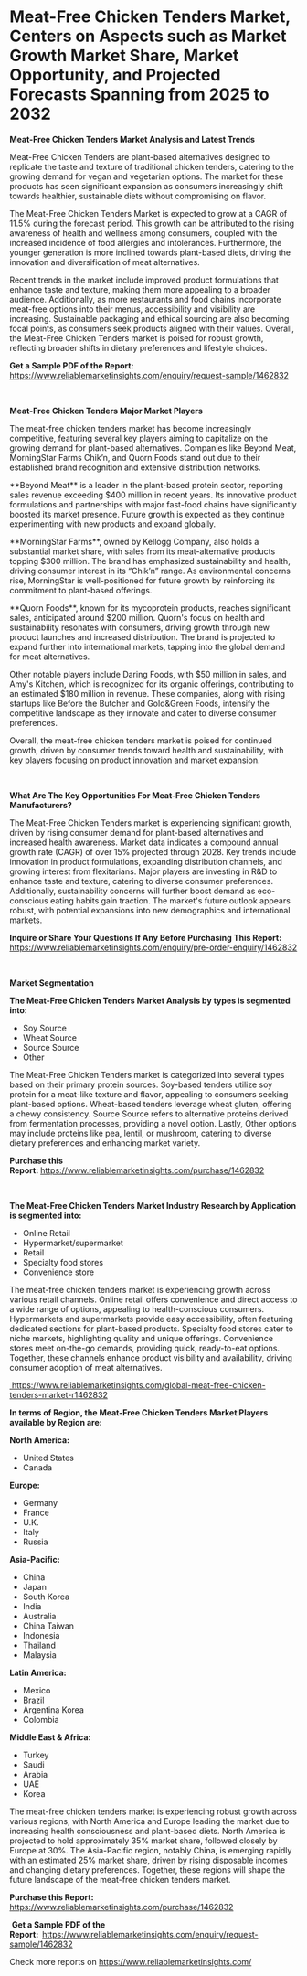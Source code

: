 <p><h1>Meat-Free Chicken Tenders Market, Centers on Aspects such as Market Growth Market Share, Market Opportunity, and Projected Forecasts Spanning from 2025 to 2032</h1></p><p><strong>Meat-Free Chicken Tenders Market Analysis and Latest Trends</strong></p>
<p><p>Meat-Free Chicken Tenders are plant-based alternatives designed to replicate the taste and texture of traditional chicken tenders, catering to the growing demand for vegan and vegetarian options. The market for these products has seen significant expansion as consumers increasingly shift towards healthier, sustainable diets without compromising on flavor. </p><p>The Meat-Free Chicken Tenders Market is expected to grow at a CAGR of 11.5% during the forecast period. This growth can be attributed to the rising awareness of health and wellness among consumers, coupled with the increased incidence of food allergies and intolerances. Furthermore, the younger generation is more inclined towards plant-based diets, driving the innovation and diversification of meat alternatives.</p><p>Recent trends in the market include improved product formulations that enhance taste and texture, making them more appealing to a broader audience. Additionally, as more restaurants and food chains incorporate meat-free options into their menus, accessibility and visibility are increasing. Sustainable packaging and ethical sourcing are also becoming focal points, as consumers seek products aligned with their values. Overall, the Meat-Free Chicken Tenders market is poised for robust growth, reflecting broader shifts in dietary preferences and lifestyle choices.</p></p>
<p><strong>Get a Sample PDF of the Report:&nbsp;</strong> <a href="https://www.reliablemarketinsights.com/enquiry/request-sample/1462832?utm_campaign=2183&utm_medium=2&utm_source=Github&utm_content=ia&utm_term=07042025&utm_id=meat-free-chicken-tenders">https://www.reliablemarketinsights.com/enquiry/request-sample/1462832</a></p>
<p>&nbsp;</p>
<p><strong>Meat-Free Chicken Tenders Major Market Players</strong></p>
<p><p>The meat-free chicken tenders market has become increasingly competitive, featuring several key players aiming to capitalize on the growing demand for plant-based alternatives. Companies like Beyond Meat, MorningStar Farms Chik’n, and Quorn Foods stand out due to their established brand recognition and extensive distribution networks.</p><p>**Beyond Meat** is a leader in the plant-based protein sector, reporting sales revenue exceeding $400 million in recent years. Its innovative product formulations and partnerships with major fast-food chains have significantly boosted its market presence. Future growth is expected as they continue experimenting with new products and expand globally.</p><p>**MorningStar Farms**, owned by Kellogg Company, also holds a substantial market share, with sales from its meat-alternative products topping $300 million. The brand has emphasized sustainability and health, driving consumer interest in its “Chik’n” range. As environmental concerns rise, MorningStar is well-positioned for future growth by reinforcing its commitment to plant-based offerings.</p><p>**Quorn Foods**, known for its mycoprotein products, reaches significant sales, anticipated around $200 million. Quorn's focus on health and sustainability resonates with consumers, driving growth through new product launches and increased distribution. The brand is projected to expand further into international markets, tapping into the global demand for meat alternatives.</p><p>Other notable players include Daring Foods, with $50 million in sales, and Amy's Kitchen, which is recognized for its organic offerings, contributing to an estimated $180 million in revenue. These companies, along with rising startups like Before the Butcher and Gold&Green Foods, intensify the competitive landscape as they innovate and cater to diverse consumer preferences.</p><p>Overall, the meat-free chicken tenders market is poised for continued growth, driven by consumer trends toward health and sustainability, with key players focusing on product innovation and market expansion.</p></p>
<p>&nbsp;</p>
<p><strong>What Are The Key Opportunities For Meat-Free Chicken Tenders Manufacturers?</strong></p>
<p><p>The Meat-Free Chicken Tenders market is experiencing significant growth, driven by rising consumer demand for plant-based alternatives and increased health awareness. Market data indicates a compound annual growth rate (CAGR) of over 15% projected through 2028. Key trends include innovation in product formulations, expanding distribution channels, and growing interest from flexitarians. Major players are investing in R&D to enhance taste and texture, catering to diverse consumer preferences. Additionally, sustainability concerns will further boost demand as eco-conscious eating habits gain traction. The market's future outlook appears robust, with potential expansions into new demographics and international markets.</p></p>
<p><strong>Inquire or Share Your Questions If Any Before Purchasing This Report:</strong> <a href="https://www.reliablemarketinsights.com/enquiry/pre-order-enquiry/1462832?utm_campaign=2183&utm_medium=2&utm_source=Github&utm_content=ia&utm_term=07042025&utm_id=meat-free-chicken-tenders">https://www.reliablemarketinsights.com/enquiry/pre-order-enquiry/1462832</a></p>
<p>&nbsp;</p>
<p><strong>Market Segmentation</strong></p>
<p><strong>The Meat-Free Chicken Tenders Market Analysis by types is segmented into:</strong></p>
<p><ul><li>Soy Source</li><li>Wheat Source</li><li>Source Source</li><li>Other</li></ul></p>
<p><p>The Meat-Free Chicken Tenders market is categorized into several types based on their primary protein sources. Soy-based tenders utilize soy protein for a meat-like texture and flavor, appealing to consumers seeking plant-based options. Wheat-based tenders leverage wheat gluten, offering a chewy consistency. Source Source refers to alternative proteins derived from fermentation processes, providing a novel option. Lastly, Other options may include proteins like pea, lentil, or mushroom, catering to diverse dietary preferences and enhancing market variety.</p></p>
<p><strong>Purchase this Report:&nbsp;</strong><a href="https://www.reliablemarketinsights.com/purchase/1462832?utm_campaign=2183&utm_medium=2&utm_source=Github&utm_content=ia&utm_term=07042025&utm_id=meat-free-chicken-tenders">https://www.reliablemarketinsights.com/purchase/1462832</a></p>
<p>&nbsp;</p>
<p><strong>The Meat-Free Chicken Tenders Market Industry Research by Application is segmented into:</strong></p>
<p><ul><li>Online Retail</li><li>Hypermarket/supermarket</li><li>Retail</li><li>Specialty food stores</li><li>Convenience store</li></ul></p>
<p><p>The meat-free chicken tenders market is experiencing growth across various retail channels. Online retail offers convenience and direct access to a wide range of options, appealing to health-conscious consumers. Hypermarkets and supermarkets provide easy accessibility, often featuring dedicated sections for plant-based products. Specialty food stores cater to niche markets, highlighting quality and unique offerings. Convenience stores meet on-the-go demands, providing quick, ready-to-eat options. Together, these channels enhance product visibility and availability, driving consumer adoption of meat alternatives.</p></p>
<p><a href="https://www.reliablemarketinsights.com/global-meat-free-chicken-tenders-market-r1462832?utm_campaign=2183&utm_medium=2&utm_source=Github&utm_content=ia&utm_term=07042025&utm_id=meat-free-chicken-tenders">&nbsp;https://www.reliablemarketinsights.com/global-meat-free-chicken-tenders-market-r1462832</a></p>
<p><strong>In terms of Region, the Meat-Free Chicken Tenders Market Players available by Region are:</strong></p>
<p>
    <p> <strong> North America: </strong>
        <ul>
            <li>United States</li>
            <li>Canada</li>
        </ul>
        </p> 
    <p> <strong> Europe: </strong>
        <ul>
            <li>Germany</li>
            <li>France</li>
            <li>U.K.</li>
            <li>Italy</li>
            <li>Russia</li>
        </ul>
        </p> 
    <p> <strong> Asia-Pacific: </strong>
        <ul>
            <li>China</li>
            <li>Japan</li>
            <li>South Korea</li>
            <li>India</li>
            <li>Australia</li>
            <li>China Taiwan</li>
            <li>Indonesia</li>
            <li>Thailand</li>
            <li>Malaysia</li>
        </ul>
        </p> 
    <p> <strong> Latin America: </strong>
        <ul>
            <li>Mexico</li>
            <li>Brazil</li>
            <li>Argentina Korea</li>
            <li>Colombia</li>
        </ul>
        </p> 
    <p> <strong> Middle East & Africa: </strong>
        <ul>
            <li>Turkey</li>
            <li>Saudi</li>
            <li>Arabia</li>
            <li>UAE</li>
            <li>Korea</li>
        </ul>
    </p>
    </p>
<p><p>The meat-free chicken tenders market is experiencing robust growth across various regions, with North America and Europe leading the market due to increasing health consciousness and plant-based diets. North America is projected to hold approximately 35% market share, followed closely by Europe at 30%. The Asia-Pacific region, notably China, is emerging rapidly with an estimated 25% market share, driven by rising disposable incomes and changing dietary preferences. Together, these regions will shape the future landscape of the meat-free chicken tenders market.</p></p>
<p><strong>Purchase this Report: </strong><a href="https://www.reliablemarketinsights.com/purchase/1462832?utm_campaign=2183&utm_medium=2&utm_source=Github&utm_content=ia&utm_term=07042025&utm_id=meat-free-chicken-tenders">https://www.reliablemarketinsights.com/purchase/1462832</a></p>
<p>&nbsp;<strong>Get a Sample PDF of the Report:&nbsp;&nbsp;</strong><a href="https://www.reliablemarketinsights.com/enquiry/request-sample/1462832?utm_campaign=2183&utm_medium=2&utm_source=Github&utm_content=ia&utm_term=07042025&utm_id=meat-free-chicken-tenders">https://www.reliablemarketinsights.com/enquiry/request-sample/1462832</a></p>
<p><strong></strong></p>
<p>Check more reports on <a href="https://www.reliablemarketinsights.com/?utm_campaign=2183&utm_medium=2&utm_source=Github&utm_content=ia&utm_term=07042025&utm_id=meat-free-chicken-tenders">https://www.reliablemarketinsights.com/</a></p>